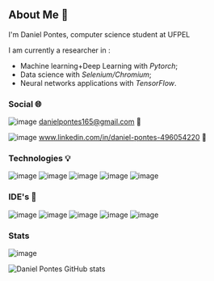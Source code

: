## About Me 👋
I'm Daniel Pontes, computer science student at UFPEL

I am currently a researcher in :
* Machine learning+Deep Learning with _Pytorch_; 
* Data science with _Selenium/Chromium_;
* Neural networks applications with _TensorFlow_.

### Social 🌐
![image](https://img.shields.io/badge/Gmail-D14836?style=for-the-badge&logo=gmail&logoColor=white)
danielpontes165@gmail.com 🔗

![image](https://img.shields.io/badge/LinkedIn-0077B5?style=for-the-badge&logo=linkedin&logoColor=white)
www.linkedin.com/in/daniel-pontes-496054220 🔗

### Technologies 💡

![image](https://img.shields.io/badge/Python-3776AB?style=for-the-badge&logo=python&logoColor=white)
![image](https://img.shields.io/badge/C-00599C?style=for-the-badge&logo=c&logoColor=white)
![image](https://img.shields.io/badge/Java-ED8B00?style=for-the-badge&logo=openjdk&logoColor=white)
![image](https://img.shields.io/badge/TensorFlow-FF6F00?style=for-the-badge&logo=tensorflow&logoColor=white)
![image](https://img.shields.io/badge/MySQL-005C84?style=for-the-badge&logo=mysql&logoColor=white)

### IDE's 🤖

![image](https://img.shields.io/badge/Eclipse-2C2255?style=for-the-badge&logo=eclipse&logoColor=white)
![image](https://img.shields.io/badge/PyCharm-000000.svg?&style=for-the-badge&logo=PyCharm&logoColor=white)
![image](https://img.shields.io/badge/replit-667881?style=for-the-badge&logo=replit&logoColor=white)
![image](https://img.shields.io/badge/Visual_Studio_Code-0078D4?style=for-the-badge&logo=visual%20studio%20code&logoColor=white)
![image](https://img.shields.io/badge/Visual_Studio-5C2D91?style=for-the-badge&logo=visual%20studio&logoColor=white)

### Stats

![image](https://www.codewars.com/users/DanielPonttes/badges/large)

![Daniel Pontes GitHub stats](https://github-readme-stats.vercel.app/api?username=DanielPonttes&show_icons=true&theme=dracula)
